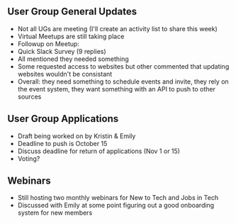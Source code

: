 ## User Group General Updates
  - Not all UGs are meeting (I'll create an activity list to share this week)
  - Virtual Meetups are still taking place
  - Followup on Meetup:
   - Quick Slack Survey (9 replies)
   - All mentioned they needed something
   - Some requested access to websites but other commented that updating websites wouldn't be consistant
   - Overall: they need something to schedule events and invite, they rely on the event system, they want something with an API to push to other sources
## User Group Applications
   - Draft being worked on by Kristin & Emily
   - Deadline to push is October 15
   - Discuss deadline for return of applications (Nov 1 or 15)
   - Voting?
## Webinars
   - Still hosting two monthly webinars for New to Tech and Jobs in Tech
   - Discussed with Emily at some point figuring out a good onboarding system for new members
